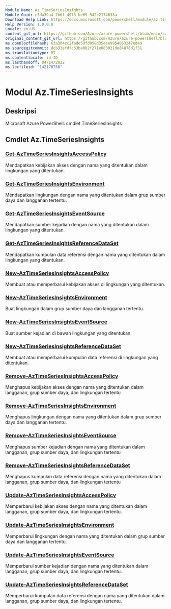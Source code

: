```yaml
---
Module Name: Az.TimeSeriesInsights
Module Guid: c3da39a4-7b6f-4973-be69-542c2174633a
Download Help Link: https://docs.microsoft.com/powershell/module/az.timeseriesinsights
Help Version: 1.0.0.0
Locale: en-US
content_git_url: https://github.com/Azure/azure-powershell/blob/main/src/TimeSeriesInsights/help/Az.TimeSeriesInsights.md
original_content_git_url: https://github.com/Azure/azure-powershell/blob/main/src/TimeSeriesInsights/help/Az.TimeSeriesInsights.md
ms.openlocfilehash: 63a3d4cc2fade59fd058d35eee9954063247ed49
ms.sourcegitcommit: dcb33efdfc53ba0b2f271e883021de84878d1f31
ms.translationtype: MT
ms.contentlocale: id-ID
ms.lasthandoff: 04/14/2022
ms.locfileid: "142170758"
---
```

# Modul Az.TimeSeriesInsights
## Deskripsi
Microsoft Azure PowerShell: cmdlet TimeSeriesInsights

## Cmdlet Az.TimeSeriesInsights
### [Get-AzTimeSeriesInsightsAccessPolicy](Get-AzTimeSeriesInsightsAccessPolicy.md)
Mendapatkan kebijakan akses dengan nama yang ditentukan dalam lingkungan yang ditentukan.

### [Get-AzTimeSeriesInsightsEnvironment](Get-AzTimeSeriesInsightsEnvironment.md)
Mendapatkan lingkungan dengan nama yang ditentukan dalam grup sumber daya dan langganan tertentu.

### [Get-AzTimeSeriesInsightsEventSource](Get-AzTimeSeriesInsightsEventSource.md)
Mendapatkan sumber kejadian dengan nama yang ditentukan dalam lingkungan yang ditentukan.

### [Get-AzTimeSeriesInsightsReferenceDataSet](Get-AzTimeSeriesInsightsReferenceDataSet.md)
Mendapatkan kumpulan data referensi dengan nama yang ditentukan dalam lingkungan yang ditentukan.

### [New-AzTimeSeriesInsightsAccessPolicy](New-AzTimeSeriesInsightsAccessPolicy.md)
Membuat atau memperbarui kebijakan akses di lingkungan yang ditentukan.

### [New-AzTimeSeriesInsightsEnvironment](New-AzTimeSeriesInsightsEnvironment.md)
Buat lingkungan dalam grup sumber daya dan langganan tertentu.

### [New-AzTimeSeriesInsightsEventSource](New-AzTimeSeriesInsightsEventSource.md)
Buat sumber kejadian di bawah lingkungan yang ditentukan.

### [New-AzTimeSeriesInsightsReferenceDataSet](New-AzTimeSeriesInsightsReferenceDataSet.md)
Membuat atau memperbarui kumpulan data referensi di lingkungan yang ditentukan.

### [Remove-AzTimeSeriesInsightsAccessPolicy](Remove-AzTimeSeriesInsightsAccessPolicy.md)
Menghapus kebijakan akses dengan nama yang ditentukan dalam langganan, grup sumber daya, dan lingkungan tertentu

### [Remove-AzTimeSeriesInsightsEnvironment](Remove-AzTimeSeriesInsightsEnvironment.md)
Menghapus lingkungan dengan nama yang ditentukan dalam grup sumber daya dan langganan tertentu.

### [Remove-AzTimeSeriesInsightsEventSource](Remove-AzTimeSeriesInsightsEventSource.md)
Menghapus sumber kejadian dengan nama yang ditentukan dalam langganan, grup sumber daya, dan lingkungan tertentu

### [Remove-AzTimeSeriesInsightsReferenceDataSet](Remove-AzTimeSeriesInsightsReferenceDataSet.md)
Menghapus kumpulan data referensi dengan nama yang ditentukan dalam langganan, grup sumber daya, dan lingkungan tertentu

### [Update-AzTimeSeriesInsightsAccessPolicy](Update-AzTimeSeriesInsightsAccessPolicy.md)
Memperbarui kebijakan akses dengan nama yang ditentukan dalam langganan, grup sumber daya, dan lingkungan tertentu.

### [Update-AzTimeSeriesInsightsEnvironment](Update-AzTimeSeriesInsightsEnvironment.md)
Memperbarui lingkungan dengan nama yang ditentukan dalam grup sumber daya dan langganan tertentu.

### [Update-AzTimeSeriesInsightsEventSource](Update-AzTimeSeriesInsightsEventSource.md)
Memperbarui sumber kejadian dengan nama yang ditentukan dalam langganan, grup sumber daya, dan lingkungan tertentu.

### [Update-AzTimeSeriesInsightsReferenceDataSet](Update-AzTimeSeriesInsightsReferenceDataSet.md)
Memperbarui kumpulan data referensi dengan nama yang ditentukan dalam langganan, grup sumber daya, dan lingkungan tertentu.

